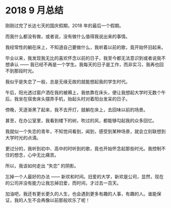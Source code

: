 # 2018 9 月总结

刚刚过完了长达七天的国庆假期，2018 年的最后一个假期。

而我什么都没有做，或者说，没有做什么值得我说出来的事情。

我经常性的躺在床上，不知道自己要做什么，我听着以前的歌，竟开始怀旧起来。

毕业以来，我发现我无比的喜欢怀念以前的日子，我至今都无法意识到或者说我不想承认 —— 我已经不再是一个学生。我每天的日子是工作，而非实习，我再也回不到那段时光。

我似乎是失恋了一般，总是无缘无故的就能想起我的学生时代。

午后，阳光透过窗户洒在我的被褥上，我依靠在床头，便让我想起大学时无数个午后，我坐在宿舍床头摆弄手机，抬起头时对着阳台发呆的日子。

傍晚，天逐渐黑了起来，我不去开灯，就躺在床上，去回味以前的场景。

甚至，在办公室里，我看到楼下的树，吹过的风，都能够勾起我的众多回忆。

我就似一个失恋的青年，不知觉间看到，闻到，感受到某种场景，就会立刻联想到大学时光的点滴。

更过分的，我听到初中、高中的时听到的歌，竟也开始怀念起那些时光。我控制不住的想念，心中无比痛苦。

所以，我该如何走出 “失恋” 的阴影。

忘掉一个人最好的办法 —— 新欢和时间。旧爱的大学，新欢是公司，显然，现在的公司并没有能力让我忘掉旧爱，而时间，才过去一百天。

加油吧，我还有更长更久的人生，也会遇到更多有趣的人事，有趣的人。谁能保证，我的人生不会再像以前那般欢乐了呢！